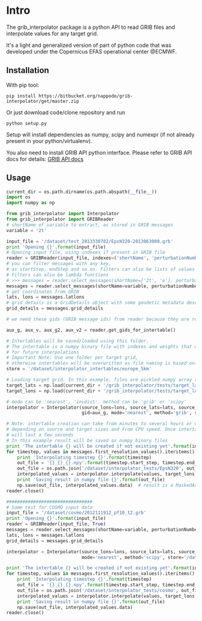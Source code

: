 Intro
=====

The grib_interpolator package is a python API to read GRIB files and interpolate values for any target grid.

It's a light and generalized version of part of python code that was developed under the Copernicus EFAS operational center @ECMWF.

Installation
------------

With pip tool:

    pip install https://bitbucket.org/nappodo/grib-interpolator/get/master.zip
    
Or just download code/clone repository and run

    python setup.py
    
Setup will install dependencies as numpy, scipy and numexpr (if not already present in your python/virtualenv). 

You also need to install GRIB API python interface. 
Please refer to GRIB API docs for details: [GRIB API docs](https://software.ecmwf.int/wiki/display/GRIB)

Usage
-----

```python
current_dir = os.path.dirname(os.path.abspath(__file__))
import os
import numpy as np

from grib_interpolator import Interpolator
from grib_interpolator import GRIBReader
# shortName of variable to extract, as stored in GRIB messages
variable = '2t'

input_file = '/dataset/test_2013330702/EpsN320-2013063000.grb'
print 'Opening {}'.format(input_file)
# Opening input file, using indexes if present in GRIB file
reader = GRIBReader(input_file, indexes=('shortName', 'perturbationNumber'))
# you can filter messages with any key,
# as startStep, endStep and so on. Filters can also be lists of values to select
# Filters can also be lambda functions
# >>> messages = reader.select_messages(shortName=['2t', 'e'], perturbationNumber=[8, 10])
messages = reader.select_messages(shortName=variable, perturbationNumber=10)
# get coordinates from GRIB
lats, lons = messages.latlons
# grid_details is a GridDetails object with some geodetic metadata describing grid, used in interpolation
grid_details = messages.grid_details

# we need these gids (GRIB message ids) from reader because they are required from GRIB API 'find nearest' methods.

aux_g, aux_v, aux_g2, aux_v2 = reader.get_gids_for_intertable()

# Intertables will be saved/loaded using this folder.
# The intertable is a numpy binary file with indexes and weights that will be reused
# for future interpolations
# Important Note: Use one folder per target grid,
# otherwise intertables will be overwritten as file naming is based only on source grid metadata.
store = '/dataset/interpolator_intertables/europe_5km'

# Loading target grid. In this example, files are pickled numpy array representing Europe grid 5Km
target_lats = np.load(current_dir + '/grib_interpolator/tests/target_lats.npy')
target_lons = np.load(current_dir + '/grib_interpolator/tests/target_lons.npy')

# mode can be 'nearest', 'invdist'. method can be 'grib' or 'scipy'
interpolator = Interpolator(source_lons=lons, source_lats=lats, source_grid_details=grid_details,
                            gid=aux_g, mode='nearest', method='grib', store=store)

# Note: intertable creation can take from minutes to several hours or days,
# depending on source and target sizes and from CPU speed. Once intertable is created, the whole process
# will last a few seconds
# In this example result will be saved as numpy binary files
print 'The intertable {} will be created if not existing yet'.format(interpolator.intertable_path)
for timestep, values in messages.first_resolution_values().iteritems():
    print 'Interpolating timestep {}'.format(timestep)
    out_file = '{}_{}_{}.npy'.format(timestep.start_step, timestep.end_step, variable)
    out_file = os.path.join('/dataset/interpolator_tests/EpsN320', out_file)
    interpolated_values = interpolator.interpolate(values, target_lons, target_lats)
    print 'Saving result in numpy file {}'.format(out_file)
    np.save(out_file, interpolated_values.data)  # result is a MaskedArray so we only save real array
reader.close()

################################
# Same test for COSMO input data
input_file = '/dataset/cosmo/2012111912_pf10_t2.grb'
print 'Opening {}'.format(input_file)
reader = GRIBReader(input_file, True)
messages = reader.select_messages(shortName=variable, perturbationNumber=10)
lats, lons = messages.latlons
grid_details = messages.grid_details

interpolator = Interpolator(source_lons=lons, source_lats=lats, source_grid_details=grid_details,
                            mode='nearest', method='scipy', store='/dataset/interpolator_intertables/cosmo')

print 'The intertable {} will be created if not existing yet'.format(interpolator.intertable_path)
for timestep, values in messages.first_resolution_values().iteritems():
    print 'Interpolating timestep {}'.format(timestep)
    out_file = '{}_{}_{}.npy'.format(timestep.start_step, timestep.end_step, variable)
    out_file = os.path.join('/dataset/interpolator_tests/cosmo', out_file)
    interpolated_values = interpolator.interpolate(values, target_lons, target_lats)
    print 'Saving result in numpy file {}'.format(out_file)
    np.save(out_file, interpolated_values.data)
reader.close()
```




